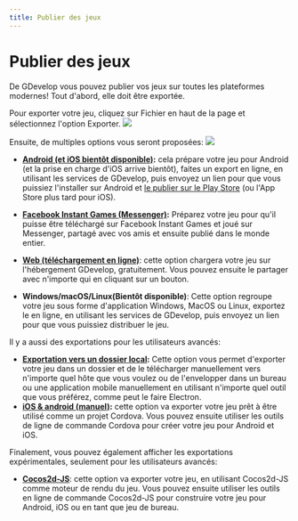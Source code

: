 ```yaml
---
title: Publier des jeux
---
```

#  Publier des jeux

De GDevelop vous pouvez publier vos jeux sur toutes les plateformes modernes! Tout d'abord, elle doit être exportée.

Pour exporter votre jeu, cliquez sur Fichier en haut de la page et sélectionnez l'option Exporter.
![](/gdevelop5/file-export-menu.png)

Ensuite, de multiples options vous seront proposées:
![](/gdevelop5/export-options.png)

  * **[Android (et iOS bientôt disponible)](/gdevelop5/publishing/android_and_ios):** cela prépare votre jeu pour Android (et la prise en charge d'iOS arrive bientôt), faites un export en ligne, en utilisant les services de GDevelop, puis envoyez un lien pour que vous puissiez l'installer sur Android et [le publier sur le Play Store](/fr/gdevelop5/publishing/android_and_ios/play-store) (ou l'App Store plus tard pour iOS).

  * **[Facebook Instant Games (Messenger)](/fr/gdevelop5/publishing/publishing-to-facebook-instant-games):​** Préparez votre jeu pour qu'il puisse être téléchargé sur Facebook Instant Games et joué sur Messenger, partagé avec vos amis et ensuite publié dans le monde entier.

  * **[Web (téléchargement en ligne)](/fr/gdevelop5/publishing/web)**: cette option chargera votre jeu sur l'hébergement GDevelop, gratuitement. Vous pouvez ensuite le partager avec n'importe qui en cliquant sur un bouton.

  * **Windows/macOS/Linux(Bientôt disponible)**: Cette option regroupe votre jeu sous forme d'application Windows, MacOS ou Linux, exportez le en ligne, en utilisant les services de GDevelop, puis envoyez un lien pour que vous puissiez distribuer le jeu.

Il y a aussi des exportations pour les utilisateurs avancés:

  * **[Exportation vers un dossier local](/fr/gdevelop5/publishing/html5_game_in_a_local_folder):**  Cette option vous permet d'exporter votre jeu dans un dossier et de le télécharger manuellement vers n'importe quel hôte que vous voulez ou de l'envelopper dans un bureau ou une application mobile manuellement en utilisant n'importe quel outil que vous préférez, comme peut le faire Electron.
  * **[iOS & android (manuel)](/fr/gdevelop5/publishing/android_and_ios_with_cordova):** cette option va exporter votre jeu prêt à être utilisé comme un projet Cordova. Vous pouvez ensuite utiliser les outils de ligne de commande Cordova pour créer votre jeu pour Android et iOS.


Finalement, vous pouvez également afficher les exportations expérimentales, seulement pour les utilisateurs avancés:

  * **[Cocos2d-JS](/fr/gdevelop5/publishing/android_and_ios_with_cocos2d-js)**: cette option va exporter votre jeu, en utilisant Cocos2d-JS comme moteur de rendu du jeu. Vous pouvez ensuite utiliser les outils en ligne de commande Cocos2d-JS pour construire votre jeu pour Android, iOS ou en tant que jeu de bureau.